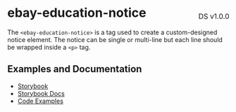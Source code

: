 <h1 style='display: flex; justify-content: space-between; align-items: center;'>
    <span>
        ebay-education-notice
    </span>
    <span style='font-weight: normal; font-size: medium; margin-bottom: -15px;'>
        DS v1.0.0
    </span>
</h1>

The `<ebay-education-notice>` is a tag used to create a custom-designed notice element. The notice can be single or multi-line but each line should be wrapped inside a `<p>` tag.

## Examples and Documentation

-   [Storybook](https://ebay.github.io/ebayui-core/?path=/story/notices-tips-ebay-education-notice)
-   [Storybook Docs](https://ebay.github.io/ebayui-core/?path=/docs/notices-tips-ebay-education-notice)
-   [Code Examples](https://github.com/eBay/ebayui-core/tree/master/src/components/ebay-education-notice/examples)
